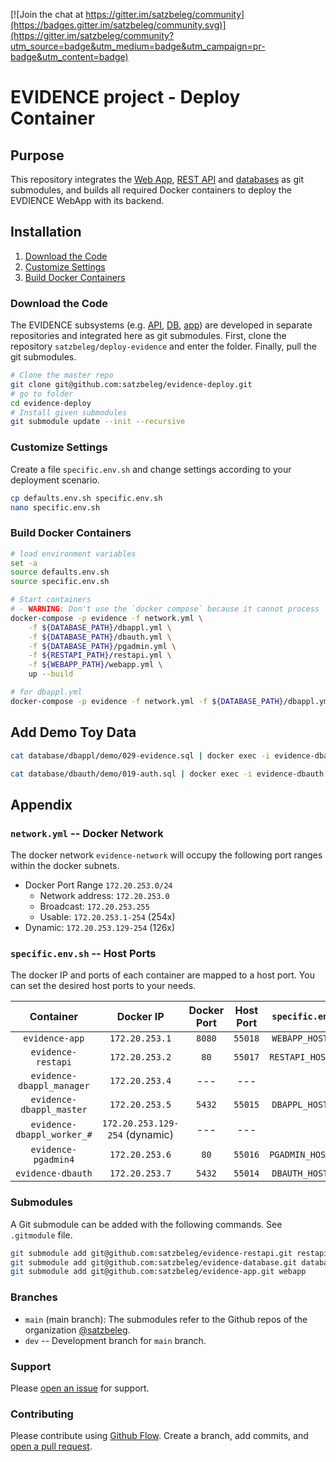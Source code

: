 [![Join the chat at https://gitter.im/satzbeleg/community](https://badges.gitter.im/satzbeleg/community.svg)](https://gitter.im/satzbeleg/community?utm_source=badge&utm_medium=badge&utm_campaign=pr-badge&utm_content=badge)

# EVIDENCE project - Deploy Container


## Purpose
This repository integrates the [Web App](https://github.com/satzbeleg/evidence-app), [REST API](https://github.com/satzbeleg/evidence-restapi) and [databases](https://github.com/satzbeleg/evidence-database) as git submodules,
and builds all required Docker containers to deploy the EVDIENCE WebApp with its backend.


## Installation
1. [Download the Code](#download-the-code)
2. [Customize Settings](#customize-settings)
3. [Build Docker Containers](#build-docker-containers)

### Download the Code
The EVIDENCE subsystems (e.g. [API](https://github.com/satzbeleg/evidence-restapi), [DB](https://github.com/satzbeleg/evidence-database), [app](https://github.com/satzbeleg/evidence-app)) are developed in separate repositories and integrated here as git submodules. First, clone the repository `satzbeleg/deploy-evidence` and enter the folder. Finally, pull the git submodules.

```sh
# Clone the master repo
git clone git@github.com:satzbeleg/evidence-deploy.git
# go to folder
cd evidence-deploy
# Install given submodules
git submodule update --init --recursive
```


### Customize Settings
Create a file `specific.env.sh` and change settings according to your deployment scenario.

```sh
cp defaults.env.sh specific.env.sh
nano specific.env.sh
```


### Build Docker Containers

```sh
# load environment variables
set -a
source defaults.env.sh
source specific.env.sh

# Start containers
# - WARNING: Don't use the `docker compose` because it cannot process `ipv4_address`!
docker-compose -p evidence -f network.yml \
    -f ${DATABASE_PATH}/dbappl.yml \
    -f ${DATABASE_PATH}/dbauth.yml \
    -f ${DATABASE_PATH}/pgadmin.yml \
    -f ${RESTAPI_PATH}/restapi.yml \
    -f ${WEBAPP_PATH}/webapp.yml \
    up --build

# for dbappl.yml
docker-compose -p evidence -f network.yml -f ${DATABASE_PATH}/dbappl.yml scale worker=3
```

## Add Demo Toy Data
```sh
cat database/dbappl/demo/029-evidence.sql | docker exec -i evidence-dbappl_master psql --username=postgres

cat database/dbauth/demo/019-auth.sql | docker exec -i evidence-dbauth psql --username=postgres
```



## Appendix

### `network.yml` -- Docker Network
The docker network `evidence-network` will occupy the following port ranges within the docker subnets.

- Docker Port Range `172.20.253.0/24`
    - Network address: `172.20.253.0`
    - Broadcast: `172.20.253.255`
    - Usable: `172.20.253.1-254` (254x)
- Dynamic: `172.20.253.129-254` (126x)



### `specific.env.sh` -- Host Ports
The docker IP and ports of each container are mapped to a host port.
You can set the desired host ports to your needs.


| Container | Docker IP | Docker Port | Host Port | `specific.env.sh` |
|:---------:|:-----------:|:-------------:|:---------:|:---------:|
| `evidence-app`      | `172.20.253.1` | `8080` | `55018` | `WEBAPP_HOSTPORT` |
| `evidence-restapi`  | `172.20.253.2` | `80` | `55017` | `RESTAPI_HOSTPORT` |
| `evidence-dbappl_manager` | `172.20.253.4` | --- | --- | |
| `evidence-dbappl_master` | `172.20.253.5` | `5432` | `55015` | `DBAPPL_HOSTPORT` |
| `evidence-dbappl_worker_#` | `172.20.253.129-254` (dynamic) | --- | --- | |
| `evidence-pgadmin4` | `172.20.253.6` | `80` | `55016` | `PGADMIN_HOSTPORT` |
| `evidence-dbauth` | `172.20.253.7` | `5432` | `55014` | `DBAUTH_HOSTPORT` |


### Submodules
A Git submodule can be added with the following commands.
See `.gitmodule` file.

```sh
git submodule add git@github.com:satzbeleg/evidence-restapi.git restapi
git submodule add git@github.com:satzbeleg/evidence-database.git database
git submodule add git@github.com:satzbeleg/evidence-app.git webapp
```


### Branches
* `main` (main branch): The submodules refer to the Github repos of the organization [@satzbeleg](https://github.com/satzbeleg).
* `dev` -- Development branch for `main` branch. 


### Support
Please [open an issue](https://github.com/satzbeleg/evidence-deploy/issues/new) for support.


### Contributing
Please contribute using [Github Flow](https://guides.github.com/introduction/flow/). Create a branch, add commits, and [open a pull request](https://github.com/satzbeleg/evidence-deploy/compare/).
